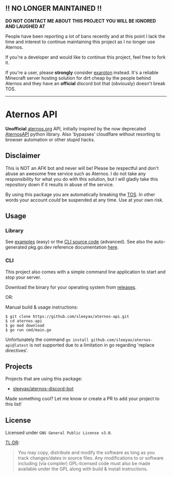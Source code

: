 ## !! NO LONGER MAINTAINED !!
**DO NOT CONTACT ME ABOUT THIS PROJECT YOU WILL BE IGNORED AND LAUGHED AT**

People have been reporting a lot of bans recently and at this point I lack the time and interest to continue maintaining this project as I no longer use Aternos.

If you're a developer and would like to continue this project, feel free to fork it.

If you're a user, please **strongly** consider [exaroton](https://exaroton.com/) instead. It's a reliable Minecraft server hosting solution for dirt cheap by the people behind Aternos and they have an **official** discord bot that (obviously) doesn't break TOS. 

---

# Aternos API
**Unofficial** [aternos.org](https://aternos.org/) API, initially inspired by the now deprecated [AternosAPI](https://github.com/Duerocraft/AternosAPI) python library. Also 'bypasses' cloudflare without resorting to browser automation or other stupid hacks.

## Disclaimer
This is NOT an AFK bot and never will be! Please be respectful and don't abuse an awesome free service such as Aternos. I do not take any responsibility for what you do with this solution, but I will gladly take this repository down if it results in abuse of the service.

By using this package you are automatically breaking the [TOS](https://aternos.gmbh/en/aternos/terms). In other words your account *could* be suspended at any time. Use at your own risk.

## Usage
### Library
See [examples](./examples) (easy) or the [CLI source code](./cmd) (advanced). See also the auto-generated pkg.go.dev reference documentation [here](https://pkg.go.dev/github.com/sleeyax/aternos-api).

### CLI
This project also comes with a simple command line application to start and stop your server.

Download the binary for your operating system from [releases](https://github.com/sleeyax/aternos-api/releases).

OR:

Manual build & usage instructions:
```
$ git clone https://github.com/sleeyax/aternos-api.git
$ cd aternos-api
$ go mod download
$ go run cmd/main.go
```

Unfortunately the command `go install github.com/sleeyax/aternos-api@latest` is not supported due to a limitation in go regarding 'replace directives'.

## Projects
Projects that are using this package:
* [sleeyax/aternos-discord-bot](https://github.com/sleeyax/aternos-discord-bot)

Made something cool? Let me know or create a PR to add your project to this list!

## License
Licensed under `GNU General Public License v3.0`.

[TL;DR](https://tldrlegal.com/license/gnu-general-public-license-v3-(gpl-3)):

> You may copy, distribute and modify the software as long as you track changes/dates in source files. 
> Any modifications to or software including (via compiler) GPL-licensed code must also be made available under the GPL along with build & install instructions.
